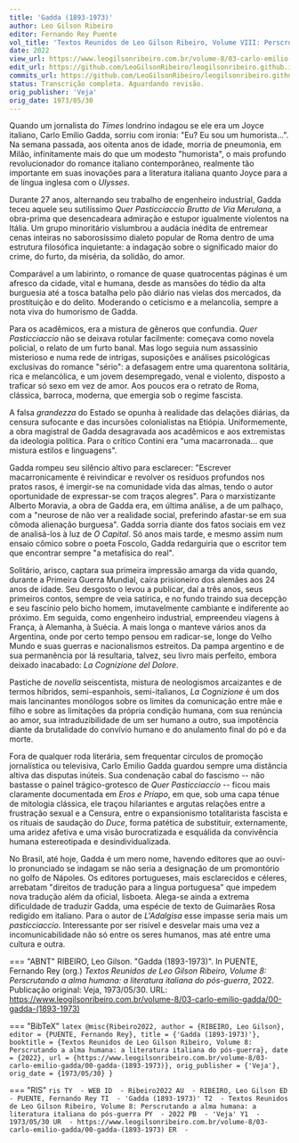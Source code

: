 ```yaml
---
title: 'Gadda (1893-1973)'
author: Leo Gilson Ribeiro
editor: Fernando Rey Puente
vol_title: 'Textos Reunidos de Leo Gilson Ribeiro, Volume VIII: Perscrutando a alma humana: a literatura italiana do pós-guerra'
date: 2022
view_url: https://www.leogilsonribeiro.com.br/volume-8/03-carlo-emilio-gadda/00-gadda-(1893-1973)
edit_url: https://github.com/LeoGilsonRibeiro/leogilsonribeiro.github.io/edit/main/docs/markdown/volume-8/03-carlo-emilio-gadda/00-gadda-(1893-1973).md
commits_url: https://github.com/LeoGilsonRibeiro/leogilsonribeiro.github.io/commits/main/docs/markdown/volume-8/03-carlo-emilio-gadda/00-gadda-(1893-1973).md
status: Transcrição completa. Aguardando revisão.
orig_publisher: 'Veja'
orig_date: 1973/05/30
---
```


Quando um jornalista do *Times* londrino indagou se ele era um Joyce italiano, Carlo Emilio Gadda, sorriu com ironia: "Eu? Eu sou um humorista\...". Na semana passada, aos oitenta anos de idade, morria de pneumonia, em Milão, infinitamente mais do que um modesto "humorista", o mais profundo revolucionador do romance italiano contemporâneo, realmente tão importante em suas inovações para a literatura italiana quanto Joyce para a de língua inglesa com o *Ulysses*.

Durante 27 anos, alternando seu trabalho de engenheiro industrial, Gadda teceu aquele seu sutilíssimo *Quer Pasticciaccio Brutto de Via Merulana*, a obra-prima que desencadeara admiração e estupor igualmente violentos na Itália. Um grupo minoritário vislumbrou a audácia inédita de entremear cenas inteiras no saborosíssimo dialeto popular de Roma dentro de uma estrutura filosófica inquietante: a indagação sobre o significado maior do crime, do furto, da miséria, da solidão, do amor.

Comparável a um labirinto, o romance de quase quatrocentas páginas é um afresco da cidade, vital e humana, desde as mansões do tédio da alta burguesia até a tosca batalha pelo pão diário nas vielas dos mercados, da prostituição e do delito. Moderando o ceticismo e a melancolia, sempre a nota viva do humorismo de Gadda.

Para os acadêmicos, era a mistura de gêneros que confundia. *Quer Pasticciaccio* não se deixava rotular facilmente: começava como novela policial, o relato de um furto banal. Mas logo seguia num assassínio misterioso e numa rede de intrigas, suposições e análises psicológicas exclusivas do romance "sério": a defasagem entre uma quarentona solitária, rica e melancólica, e um jovem desempregado, venal e violento, disposto a traficar só sexo em vez de amor. Aos poucos era o retrato de Roma, clássica, barroca, moderna, que emergia sob o regime fascista.

A falsa *grandezza* do Estado se opunha à realidade das delações diárias, da censura sufocante e das incursões colonialistas na Etiópia. Uniformemente, a obra magistral de Gadda desagravada aos acadêmicos e aos extremistas da ideologia política. Para o crítico Contini era "uma macarronada\... que mistura estilos e linguagens".

Gadda rompeu seu silêncio altivo para esclarecer: "Escrever macarronicamente é reivindicar e revolver os resíduos profundos nos pratos rasos, é imergir-se na comunidade vida das almas, tendo o autor oportunidade de expressar-se com traços alegres". Para o marxistizante Alberto Moravia, a obra de Gadda era, em última análise, a de um palhaço, com a "neurose de não ver a realidade social, preferindo afastar-se em sua cômoda alienação burguesa". Gadda sorria diante dos fatos sociais em vez de analisá-los à luz de *O Capital*. Só anos mais tarde, e mesmo assim num ensaio cômico sobre o poeta Foscolo, Gadda redarguiria que o escritor tem que encontrar sempre "a metafísica do real".

Solitário, arisco, captara sua primeira impressão amarga da vida quando, durante a Primeira Guerra Mundial, caíra prisioneiro dos alemães aos 24 anos de idade. Seu desgosto o levou a publicar, daí a três anos, seus primeiros contos, sempre de veia satírica, e no fundo traindo sua decepção e seu fascínio pelo bicho homem, imutavelmente cambiante e indiferente ao próximo. Em seguida, como engenheiro industrial, empreendeu viagens à França, à Alemanha, à Suécia. A mais longa o manteve vários anos da Argentina, onde por certo tempo pensou em radicar-se, longe do Velho Mundo e suas guerras e nacionalismos estreitos. Da pampa argentino e de sua permanência por lá resultaria, talvez, seu livro mais perfeito, embora deixado inacabado: *La Cognizione del Dolore*.

Pastiche de *novella* seiscentista, mistura de neologismos arcaizantes e de termos híbridos, semi-espanhois, semi-italianos, *La Cognizione* é um dos mais lancinantes monólogos sobre os limites da comunicação entre mãe e filho e sobre as limitações da própria condição humana, com sua renúncia ao amor, sua intraduzibilidade de um ser humano a outro, sua impotência diante da brutalidade do convívio humano e do anulamento final do pó e da morte.

Fora de qualquer roda literária, sem frequentar círculos de promoção jornalística ou televisiva, Carlo Emilio Gadda guardou sempre uma distância altiva das disputas inúteis. Sua condenação cabal do fascismo -- não bastasse o painel trágico-grotesco de *Quer Pasticciaccio* -- ficou mais claramente documentada em *Eros e Príapo*, em que, sob uma capa ténue de mitologia clássica, ele traçou hilariantes e argutas relações entre a frustração sexual e a Censura, entre o expansionismo totalitarista fascista e os rituais de saudação do *Duce*, forma patética de substituir, externamente, uma aridez afetiva e uma visão burocratizada e esquálida da convivência humana estereotipada e desindividualizada.

No Brasil, até hoje, Gadda é um mero nome, havendo editores que ao ouvi-lo pronunciado se indagam se não seria a designação de um promontório no golfo de Nápoles. Os editores portugueses, mais esclarecidos e céleres, arrebatam "direitos de tradução para a língua portuguesa" que impedem nova tradução além da oficial, lisboeta. Alega-se ainda a extrema dificuldade de traduzir Gadda, uma espécie de texto de Guimarães Rosa redigido em italiano. Para o autor de *L'Adalgisa* esse impasse seria mais um *pasticciaccio*. Interessante por ser risível e desvelar mais uma vez a incomunicabilidade não só entre os seres humanos, mas até entre uma cultura e outra.


=== "ABNT"
    RIBEIRO, Leo Gilson. "Gadda (1893-1973)". In PUENTE, Fernando Rey (org.) <em>Textos Reunidos de Leo Gilson Ribeiro, Volume 8: Perscrutando a alma humana: a literatura italiana do pós-guerra</em>, 2022. Publicação original: Veja, 1973/05/30. URL: <a href="stable_url">https://www.leogilsonribeiro.com.br/volume-8/03-carlo-emilio-gadda/00-gadda-(1893-1973)</a>

=== "BibTeX"
    ```latex
    @misc{Ribeiro2022,
    author = {RIBEIRO, Leo Gilson},
    editor = {PUENTE, Fernando Rey},
    title = {'Gadda (1893-1973)'},
    booktitle = {Textos Reunidos de Leo Gilson Ribeiro, Volume 8: Perscrutando a alma humana: a literatura italiana do pós-guerra},
    date = {2022},
    url = {https://www.leogilsonribeiro.com.br/volume-8/03-carlo-emilio-gadda/00-gadda-(1893-1973)},
    orig_publisher = {'Veja'},
    orig_date = {1973/05/30}
    }
    ```

=== "RIS"
    ```ris
    TY  - WEB
    ID  - Ribeiro2022
    AU  - RIBEIRO, Leo Gilson
    ED  - PUENTE, Fernando Rey
    TI  - 'Gadda (1893-1973)'
    T2  - Textos Reunidos de Leo Gilson Ribeiro, Volume 8: Perscrutando a alma humana: a literatura italiana do pós-guerra
    PY  - 2022
    PB  - 'Veja'
    Y1  - 1973/05/30
    UR  - https://www.leogilsonribeiro.com.br/volume-8/03-carlo-emilio-gadda/00-gadda-(1893-1973)
    ER  - 
    ```
